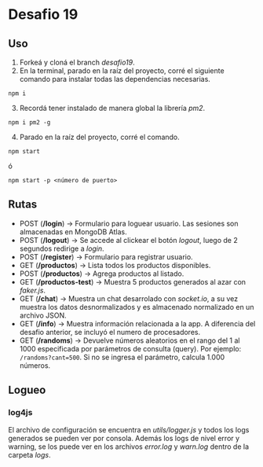 # Desafio 19

## Uso

1. Forkeá y cloná el branch _desafio19_.
2. En la terminal, parado en la raíz del proyecto, corré el siguiente comando para instalar todas las dependencias necesarias.

```
npm i
```

3. Recordá tener instalado de manera global la librería _pm2_.

```
npm i pm2 -g
```

4. Parado en la raíz del proyecto, corré el comando.

```
npm start
```

ó

```
npm start -p <número de puerto>
```

## Rutas

- POST (**/login**) → Formulario para loguear usuario. Las sesiones son almacenadas en MongoDB Atlas.
- POST (**/logout**) → Se accede al clickear el botón _logout_, luego de 2 segundos redirige a _login_.
- POST (**/register**) → Formulario para registrar usuario.
- GET (**/productos**) → Lista todos los productos disponibles.
- POST (**/productos**) → Agrega productos al listado.
- GET (**/productos-test**) → Muestra 5 productos generados al azar con _faker.js_.
- GET (**/chat**) → Muestra un chat desarrolado con _socket.io_, a su vez muestra los datos desnormalizados y es almacenado normalizado en un archivo JSON.
- GET (**/info**) → Muestra información relacionada a la app. A diferencia del desafio anterior, se incluyó el numero de procesadores.
- GET (**/randoms**) → Devuelve números aleatorios en el rango del 1 al 1000 especificada por parámetros de consulta (query). Por ejemplo: `/randoms?cant=500`. Si no se ingresa el parámetro, calcula 1.000 números.

## Logueo

### log4js

El archivo de configuración se encuentra en _utils/logger.js_ y todos los logs generados se pueden ver por consola. Además los logs de nivel error y warning, se los puede ver en los archivos _error.log_ y _warn.log_ dentro de la carpeta _logs_.
